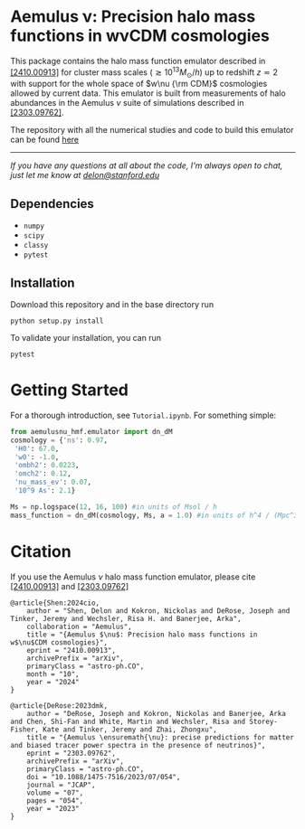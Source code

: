 # Aemulus ν: Precision halo mass functions in wνCDM cosmologies
This package contains the halo mass function emulator described in [ [2410.00913]](https://arxiv.org/abs/2410.00913) for cluster mass scales ($\gtrsim 10^{13}M_\odot  / h$) up to redshift $z \eqsim 2$ with support for the whole space of $w\nu {\rm CDM}$ cosmologies allowed by current data. This emulator is built from measurements of halo abundances in the Aemulus $\nu$ suite of simulations described in [ [2303.09762]](https://arxiv.org/abs/2303.09762).


The repository with all the numerical studies and code to build this emulator can be found [here](https://github.com/DelonShen/aemulusnu_hmf_development)

---

*If you have any questions at all about the code, I'm always open to chat, just let me know at [delon@stanford.edu](mailto:delon@stanford.edu)*

## Dependencies
- `numpy`
- `scipy`
- `classy`
- `pytest`

## Installation 
Download this repository and in the base directory run
```
python setup.py install
```
To validate your installation, you can run
```
pytest
```

# Getting Started
For a thorough introduction, see `Tutorial.ipynb`. For something simple:
```python
from aemulusnu_hmf.emulator import dn_dM
cosmology = {'ns': 0.97,
 'H0': 67.0,
 'w0': -1.0,
 'ombh2': 0.0223,
 'omch2': 0.12,
 'nu_mass_ev': 0.07,
 '10^9 As': 2.1}

Ms = np.logspace(12, 16, 100) #in units of Msol / h
mass_function = dn_dM(cosmology, Ms, a = 1.0) #in units of h^4 / (Mpc^3  Msol)
```

# Citation
If you use the Aemulus $\nu$ halo mass function emulator, please cite [ [2410.00913]](https://arxiv.org/abs/2410.00913) and [ [2303.09762]](https://arxiv.org/abs/2303.09762)

```
@article{Shen:2024cio,
    author = "Shen, Delon and Kokron, Nickolas and DeRose, Joseph and Tinker, Jeremy and Wechsler, Risa H. and Banerjee, Arka",
    collaboration = "Aemulus",
    title = "{Aemulus $\nu$: Precision halo mass functions in w$\nu$CDM cosmologies}",
    eprint = "2410.00913",
    archivePrefix = "arXiv",
    primaryClass = "astro-ph.CO",
    month = "10",
    year = "2024"
}
```

```
@article{DeRose:2023dmk,
    author = "DeRose, Joseph and Kokron, Nickolas and Banerjee, Arka and Chen, Shi-Fan and White, Martin and Wechsler, Risa and Storey-Fisher, Kate and Tinker, Jeremy and Zhai, Zhongxu",
    title = "{Aemulus \ensuremath{\nu}: precise predictions for matter and biased tracer power spectra in the presence of neutrinos}",
    eprint = "2303.09762",
    archivePrefix = "arXiv",
    primaryClass = "astro-ph.CO",
    doi = "10.1088/1475-7516/2023/07/054",
    journal = "JCAP",
    volume = "07",
    pages = "054",
    year = "2023"
}
```
